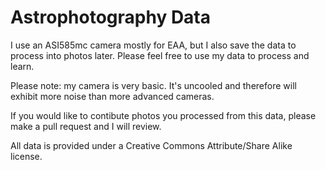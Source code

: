 # Astrophotography Data
I use an ASI585mc camera mostly for EAA, but I also save the data to process into photos later. Please feel free to use my data to process and learn.

Please note: my camera is very basic. It's uncooled and therefore will exhibit more noise than more advanced cameras. 

If you would like to contibute photos you processed from this data, please make a pull request and I will review.

All data is provided under a Creative Commons Attribute/Share Alike license.
